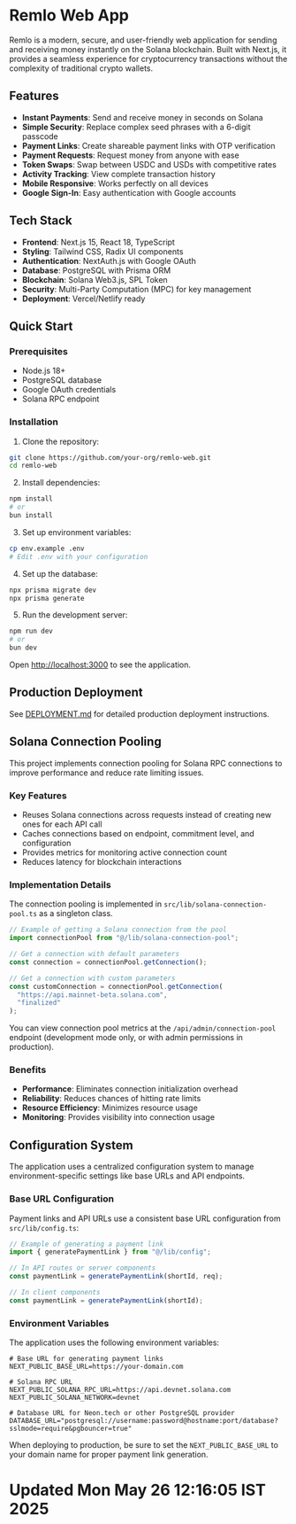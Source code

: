 # Remlo Web App

Remlo is a modern, secure, and user-friendly web application for sending and receiving money instantly on the Solana blockchain. Built with Next.js, it provides a seamless experience for cryptocurrency transactions without the complexity of traditional crypto wallets.

## Features

- **Instant Payments**: Send and receive money in seconds on Solana
- **Simple Security**: Replace complex seed phrases with a 6-digit passcode
- **Payment Links**: Create shareable payment links with OTP verification
- **Payment Requests**: Request money from anyone with ease
- **Token Swaps**: Swap between USDC and USDs with competitive rates
- **Activity Tracking**: View complete transaction history
- **Mobile Responsive**: Works perfectly on all devices
- **Google Sign-In**: Easy authentication with Google accounts

## Tech Stack

- **Frontend**: Next.js 15, React 18, TypeScript
- **Styling**: Tailwind CSS, Radix UI components
- **Authentication**: NextAuth.js with Google OAuth
- **Database**: PostgreSQL with Prisma ORM
- **Blockchain**: Solana Web3.js, SPL Token
- **Security**: Multi-Party Computation (MPC) for key management
- **Deployment**: Vercel/Netlify ready

## Quick Start

### Prerequisites
- Node.js 18+ 
- PostgreSQL database
- Google OAuth credentials
- Solana RPC endpoint

### Installation

1. Clone the repository:
```bash
git clone https://github.com/your-org/remlo-web.git
cd remlo-web
```

2. Install dependencies:
```bash
npm install
# or
bun install
```

3. Set up environment variables:
```bash
cp env.example .env
# Edit .env with your configuration
```

4. Set up the database:
```bash
npx prisma migrate dev
npx prisma generate
```

5. Run the development server:
```bash
npm run dev
# or
bun dev
```

Open [http://localhost:3000](http://localhost:3000) to see the application.

## Production Deployment

See [DEPLOYMENT.md](./DEPLOYMENT.md) for detailed production deployment instructions.

## Solana Connection Pooling

This project implements connection pooling for Solana RPC connections to improve performance and reduce rate limiting issues.

### Key Features 

- Reuses Solana connections across requests instead of creating new ones for each API call
- Caches connections based on endpoint, commitment level, and configuration
- Provides metrics for monitoring active connection count
- Reduces latency for blockchain interactions

### Implementation Details

The connection pooling is implemented in `src/lib/solana-connection-pool.ts` as a singleton class.

```typescript
// Example of getting a Solana connection from the pool
import connectionPool from "@/lib/solana-connection-pool";

// Get a connection with default parameters
const connection = connectionPool.getConnection();

// Get a connection with custom parameters
const customConnection = connectionPool.getConnection(
  "https://api.mainnet-beta.solana.com",
  "finalized"
);
```

You can view connection pool metrics at the `/api/admin/connection-pool` endpoint (development mode only, or with admin permissions in production).

### Benefits

- **Performance**: Eliminates connection initialization overhead
- **Reliability**: Reduces chances of hitting rate limits
- **Resource Efficiency**: Minimizes resource usage
- **Monitoring**: Provides visibility into connection usage

## Configuration System

The application uses a centralized configuration system to manage environment-specific settings like base URLs and API endpoints.

### Base URL Configuration

Payment links and API URLs use a consistent base URL configuration from `src/lib/config.ts`:

```typescript
// Example of generating a payment link
import { generatePaymentLink } from "@/lib/config";

// In API routes or server components
const paymentLink = generatePaymentLink(shortId, req);

// In client components
const paymentLink = generatePaymentLink(shortId);
```

### Environment Variables

The application uses the following environment variables:

```
# Base URL for generating payment links
NEXT_PUBLIC_BASE_URL=https://your-domain.com

# Solana RPC URL
NEXT_PUBLIC_SOLANA_RPC_URL=https://api.devnet.solana.com
NEXT_PUBLIC_SOLANA_NETWORK=devnet

# Database URL for Neon.tech or other PostgreSQL provider
DATABASE_URL="postgresql://username:password@hostname:port/database?sslmode=require&pgbouncer=true"
```

When deploying to production, be sure to set the `NEXT_PUBLIC_BASE_URL` to your domain name for proper payment link generation.
# Updated Mon May 26 12:16:05 IST 2025
